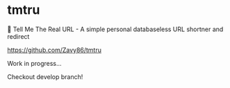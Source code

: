 # tmtru

🔗 Tell Me The Real URL - A simple personal databaseless URL shortner and redirect

https://github.com/Zavy86/tmtru

Work in progress...

Checkout develop branch!



